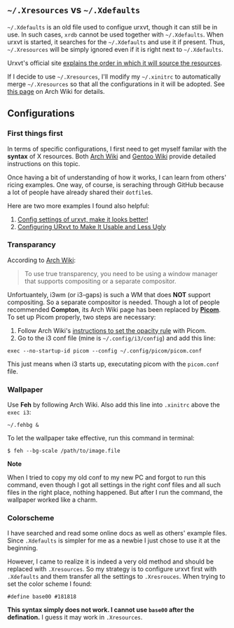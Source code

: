 ## `~/.Xresources` vs `~/.Xdefaults`

`~/.Xdefaults` is an old file used to configue urxvt, though it can still be in use. 
In such cases, `xrdb` cannot be used together with `~/.Xdefaults`. 
When urxvt is started, it searches for the `~/.Xdefaults` and use it if present. Thus, `~/.Xresources` will be simply ignored even if it is right next to `~/.Xdefaults`. 

Urxvt's official site [explains the order in which it will source the resources](http://pod.tst.eu/http://cvs.schmorp.de/rxvt-unicode/doc/rxvt.1.pod#RESOURCES).  

If I decide to use `~/.Xresources`, I'll modify my `~/.xinitrc` to automatically merge `~/.Xresources` so that all the configurations in it will be adopted. See [this page](https://wiki.archlinux.org/index.php/X_resources#xinitrc) on Arch Wiki for details. 

## Configurations

### First things first
In terms of specific configurations, I first need to get myself familar with the **syntax** of X resources. Both [Arch Wiki](https://wiki.archlinux.org/index.php/X_resources#Xresources_syntax) and [Gentoo Wiki](https://wiki.gentoo.org/wiki/X_resources#Syntax) provide detailed instructions on this topic. 

Once having a bit of understanding of how it works, I can learn from others' ricing examples. One way, of course, is seraching through GitHub because a lot of people have already shared their `dotfile`s. 

Here are two more examples I found also helpful:
1. [Config settings of urxvt, make it looks better!](https://ultra-technology.org/software_settings/config-settings-urxvt/)
2. [Configuring URxvt to Make It Usable and Less Ugly](https://addy-dclxvi.github.io/post/configuring-urxvt/)

### Transparancy
According to [Arch Wiki](https://wiki.archlinux.org/index.php/Rxvt-unicode/Tips_and_tricks#Transparency):
>To use true transparency, you need to be using a window manager that supports compositing or a separate compositor.

Unfortuantely, i3wm (or i3-gaps) is such a WM that does **NOT** support compositing. So a separate compositor is needed.
Though a lot of people recommended **Compton**, its Arch Wiki page has been replaced by **[Picom](https://wiki.archlinux.org/index.php/Picom)**.
To set up Picom properly, two steps are necessary:
1. Follow Arch Wiki's [instructions to set the opacity rule](https://wiki.archlinux.org/index.php/Picom#Opacity) with Picom. 
2. Go to the i3 conf file (mine is `~/.config/i3/config`) and add this line:

```exec --no-startup-id picom --config ~/.config/picom/picom.conf```

This just means when i3 starts up, executating picom with the `picom.conf` file.

### Wallpaper

Use **Feh** by following Arch Wiki.
Also add this line into `.xinitrc` above the `exec i3`:

```~/.fehbg &```

To let the wallpaper take effective, run this command in terminal:

`$ feh --bg-scale /path/to/image.file`

**Note**

When I tried to copy my old conf to my new PC and forgot to run this command, even though I got all settings in the right conf files and all such files in the right place, nothing happened. But after I run the command, the wallpaper worked like a charm.


### Colorscheme
I have searched and read some online docs as well as others' example files. Since `.Xdefaults` is simpler for me as a newbie I just chose to use it at the beginning.

However, I came to realize it is indeed a very old method and should be replaced with `.Xresources`. So my strategy is to configure urxvt first with `.Xdefaults` and them transfer all the settings to `.Xresrouces`. When trying to set the color scheme I found:

`#define base00 #181818`

**This syntax simply does not work. I cannot use `base00` after the defination.** I guess it may work in `.Xresources`. 

